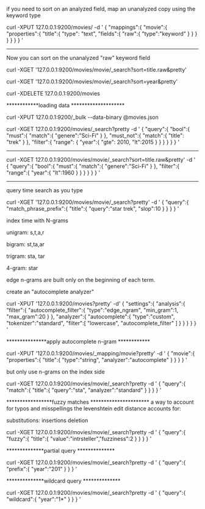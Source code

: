 if you need to sort on an analyzed field, map an unanalyzed copy using the keyword type

curl -XPUT 127.0.0.1:9200/movies/ -d '
{
	"mappings":{
		"movie":{
			"properties":{
				"title":{
					"type": "text",
					"fields":{
						"raw":{
							"type":"keyword"
						}
					}
				}
			}
		}
	}
}
'

********************************


Now you can sort on the unanalyzed "raw" keyword field

curl -XGET '127.0.0.1:9200/movies/movie/_search?sort=title.raw&pretty'

curl -XGET '127.0.0.1:9200/movies/movie/_search?sort=year&pretty'

curl -XDELETE 127.0.0.1:9200/movies

************loading data ********************

curl -XPUT 127.0.0.1:9200/_bulk --data-binary @movies.json

curl -XGET 127.0.0.1:9200/movies/_search?pretty -d '
{
	"query":{
		"bool":{
			"must":{
				"match":{
					"genere":"Sci-Fi"
				}
			},
			"must_not":{
				"match":{
					"title": "trek"
				}
			},
			"filter":{
				"range": {
					"year":{
						"gte": 2010,
						"lt":2015
					}
				}
			}
		}
	}
}
'

*******************
curl -XGET 127.0.0.1:9200/movies/movie/_search?sort=title.raw&pretty' -d '
{
	"query":{
		"bool":{
			"must":{
				"match":{
					"genere":"Sci-Fi"
				}
			},
			"filter":{
				"range":{
					"year":{
						"lt":1960
					}
				}
			}
		}
	}
}
'
***********
query time search as you type

curl -XGET '127.0.0.1:9200/movies/movie/_search?pretty' -d '
{
	"query":{
		"match_phrase_prefix":{
			"title":{
				"query":"star trek",
				"slop":10
			}
		}
	}
}
'

index time with N-grams

unigram:  s,t,a,r

bigram: st,ta,ar

trigram: sta, tar

4-gram: star

edge n-grams are built only on the beginning of each term.

create an "autocomplete analyzer"

curl -XPUT '127.0.0.1:9200/movies?pretty' -d'
{
	"settings":{
		"analysis":{
			"filter":{
				"autocomplete_filter":{
					"type":"edge_ngram",
					"min_gram":1,
					"max_gram":20
				}
			},
			"analyzer":{
				"autocomplete":{
					"type":"custom",
					"tokenizer":"standard",
					"filter":[
						"lowercase",
						"autocomplete_filter"
					]
				}
			}
		}
	}
}
'

***************apply autocomplete n-gram ************

curl -XPUT '127.0.0.1:9200/movies/_mapping/movie?pretty' -d '
{
	"movie":{
		"properties":{
			"title":{
				"type":"string",
				"analyzer":"autocomplete"
			}
		}
	}
}
'

but only use n-grams on the index side

curl -XGET 127.0.0.1:9200/movies/movie/_search?pretty -d '
{
	"query":{
		"match":{
			"title":{
				"query":"sta",
				"analyzer":"standard"
			}
		}
	}
}
'

*****************fuzzy matches **********************
a way to account for typos and misspellings
the levenshtein edit distance accounts for:

substitutions:
insertions
deletion

curl -XGET 127.0.0.1:9200/movies/movie/_search?pretty -d '
{
	"query":{
		"fuzzy":{
			"title":{
				"value":"intrsteller","fuzziness":2
			}
		}
	}
}
'

**************partial query **************

curl -XGET 127.0.0.1:9200/movies/movie/_search?pretty -d '
{
	"query":{
		"prefix":{
			"year":"201"
		}
	}
}
'

**************wildcard query **************

curl -XGET 127.0.0.1:9200/movies/movie/_search?pretty -d '
{
	"query":{
		"wildcard":{
			"year":"1*"
		}
	}
}
'


